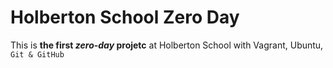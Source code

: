 # Holberton School Zero Day

This is **the first *zero-day* projetc** at Holberton School with Vagrant, Ubuntu, `Git & GitHub`
